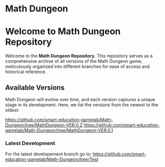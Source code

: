 # Math Dungeon

# Welcome to Math Dungeon Repository

Welcome to the **Math Dungeon Repository**. This repository serves as a comprehensive archive of all versions of the Math Dungeon game, meticulously organized into different branches for ease of access and historical reference.

## Available Versions

Math Dungeon will evolve over time, and each version captures a unique stage in its development. Here, we list the versions from the newest to the oldest:

https://github.com/smart-education-gamelab/Math-Dungeon/tree/MathDungeon-VER.0.2
https://github.com/smart-education-gamelab/Math-Dungeon/tree/MathDungeon-VER.0.1

### Latest Development

For the latest developement branch go to:
https://github.com/smart-education-gamelab/Math-Dungeon/tree/Test
